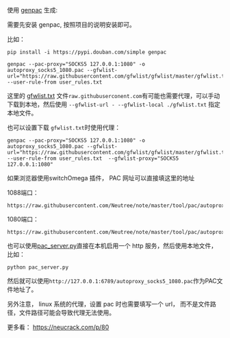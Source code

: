 

使用 [genpac](https://github.com/JinnLynn/genpac) 生成:

需要先安装 genpac, 按照项目的说明安装即可。

比如：
```
pip install -i https://pypi.douban.com/simple genpac
```

```
genpac --pac-proxy="SOCKS5 127.0.0.1:1080" -o autoproxy_socks5_1080.pac --gfwlist-url="https://raw.githubusercontent.com/gfwlist/gfwlist/master/gfwlist.txt" --user-rule-from user_rules.txt 
```

这里的 [gfwlist.txt](https://github.com/gfwlist/gfwlist/blob/master/gfwlist.txt) 文件`raw.githubuserconent.com`有可能也需要代理，可以手动下载到本地，然后使用 `--gfwlist-url - --gfwlist-local ./gfwlist.txt` 指定本地文件。

也可以设置下载 `gfwlist.txt`时使用代理：
```
genpac --pac-proxy="SOCKS5 127.0.0.1:1080" -o autoproxy_socks5_1080.pac --gfwlist-url="https://raw.githubusercontent.com/gfwlist/gfwlist/master/gfwlist.txt" --user-rule-from user_rules.txt  --gfwlist-proxy="SOCKS5 127.0.0.1:1080" 
```

如果浏览器使用switchOmega 插件， PAC 网址可以直接填这里的地址

1088端口：
```
https://raw.githubusercontent.com/Neutree/note/master/tool/pac/autoproxy_socks5_1088.pac
```
1080端口：
```
https://raw.githubusercontent.com/Neutree/note/master/tool/pac/autoproxy_socks5_1080.pac
```

也可以使用[pac_server.py](./pac_server.py)直接在本机启用一个 http 服务，然后使用本地文件，比如：
```
python pac_server.py
```
然后就可以使用`http://127.0.0.1:6789/autoproxy_socks5_1080.pac`作为PAC文件地址了。

另外注意， linux 系统的代理，设置 pac 时也需要填写一个 url， 而不是文件路径，文件路径可能会导致代理无法使用。


更多看： https://neucrack.com/p/80



